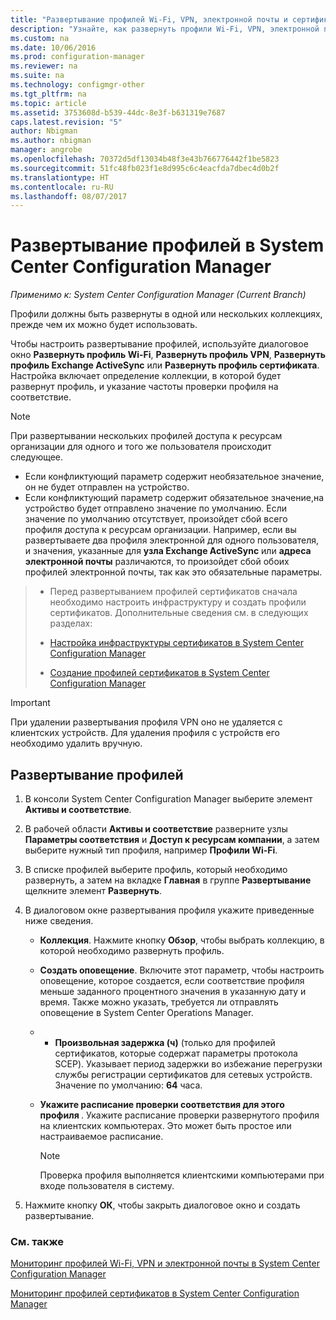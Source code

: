 ```yaml
---
title: "Развертывание профилей Wi-Fi, VPN, электронной почты и сертификатов | Документы Майкрософт"
description: "Узнайте, как развернуть профили Wi-Fi, VPN, электронной почты и сертификатов в System Center Configuration Manager."
ms.custom: na
ms.date: 10/06/2016
ms.prod: configuration-manager
ms.reviewer: na
ms.suite: na
ms.technology: configmgr-other
ms.tgt_pltfrm: na
ms.topic: article
ms.assetid: 3753608d-b539-44dc-8e3f-b631319e7687
caps.latest.revision: "5"
author: Nbigman
ms.author: nbigman
manager: angrobe
ms.openlocfilehash: 70372d5df13034b48f3e43b766776442f1be5823
ms.sourcegitcommit: 51fc48fb023f1e8d995c6c4eacfda7dbec4d0b2f
ms.translationtype: HT
ms.contentlocale: ru-RU
ms.lasthandoff: 08/07/2017
---
```

# <a name="deploy-profiles-in-system-center-configuration-manager"></a>Развертывание профилей в System Center Configuration Manager

*Применимо к: System Center Configuration Manager (Current Branch)*

Профили должны быть развернуты в одной или нескольких коллекциях, прежде чем их можно будет использовать.  

 Чтобы настроить развертывание профилей, используйте диалоговое окно **Развернуть профиль Wi-Fi**, **Развернуть профиль VPN**, **Развернуть профиль Exchange ActiveSync** или **Развернуть профиль сертификата**. Настройка включает определение коллекции, в которой будет развернут профиль, и указание частоты проверки профиля на соответствие.  

> [!NOTE]  
>  При развертывании нескольких профилей доступа к ресурсам организации для одного и того же пользователя происходит следующее.  
>   
>  -   Если конфликтующий параметр содержит необязательное значение, он не будет отправлен на устройство.  
> -   Если конфликтующий параметр содержит обязательное значение,на устройство будет отправлено значение по умолчанию. Если значение по умолчанию отсутствует, произойдет сбой всего профиля доступа к ресурсам организации. Например, если вы развертываете два профиля электронной для одного пользователя, и значения, указанные для **узла Exchange ActiveSync** или **адреса электронной почты** различаются, то произойдет сбой обоих профилей электронной почты, так как это обязательные параметры.  

> -   Перед развертыванием профилей сертификатов сначала необходимо настроить инфраструктуру и создать профили сертификатов. Дополнительные сведения см. в следующих разделах:  
>   
>  -   [Настройка инфраструктуры сертификатов в System Center Configuration Manager](certificate-infrastructure.md)  
> -   [Создание профилей сертификатов в System Center Configuration Manager](create-certificate-profiles.md)    

> [!IMPORTANT]  
>  При удалении развертывания профиля VPN оно не удаляется с клиентских устройств. Для удаления профиля c устройств его необходимо удалить вручную.
>   

## <a name="deploying--profiles"></a>Развертывание профилей  


1.  В консоли System Center Configuration Manager выберите элемент **Активы и соответствие**.  

2.  В рабочей области **Активы и соответствие** разверните узлы **Параметры соответствия** и **Доступ к ресурсам компании**, а затем выберите нужный тип профиля, например **Профили Wi-Fi**.  

3.  В списке профилей выберите профиль, который необходимо развернуть, а затем на вкладке **Главная** в группе **Развертывание** щелкните элемент **Развернуть**.  

4.  В диалоговом окне развертывания профиля укажите приведенные ниже сведения.  

    -   **Коллекция**. Нажмите кнопку **Обзор**, чтобы выбрать коллекцию, в которой необходимо развернуть профиль.  

    -   **Создать оповещение**. Включите этот параметр, чтобы настроить оповещение, которое создается, если соответствие профиля меньше заданного процентного значения в указанную дату и время. Также можно указать, требуется ли отправлять оповещение в System Center Operations Manager.  

    -   -   **Произвольная задержка (ч)** (только для профилей сертификатов, которые содержат параметры протокола SCEP). Указывает период задержки во избежание перегрузки службы регистрации сертификатов для сетевых устройств. Значение по умолчанию: **64** часа.  

    -   **Укажите расписание проверки соответствия для этого профиля <type>**. Укажите расписание проверки развернутого профиля на клиентских компьютерах. Это может быть простое или настраиваемое расписание.  

        > [!NOTE]  
        >  Проверка профиля выполняется клиентскими компьютерами при входе пользователя в систему.  

5.  Нажмите кнопку **ОК**, чтобы закрыть диалоговое окно и создать развертывание.

### <a name="see-also"></a>См. также  

[Мониторинг профилей Wi-Fi, VPN и электронной почты в System Center Configuration Manager](monitor-wifi-email-vpn-profiles.md)

[Мониторинг профилей сертификатов в System Center Configuration Manager](monitor-certificate-profiles.md)
